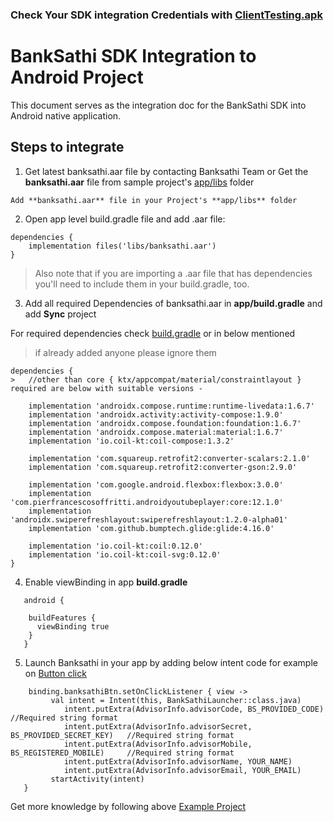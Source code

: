 ### Check Your SDK integration Credentials with [ClientTesting.apk](https://bitbucket.org/banksaathi/android-native-sdk-integration/src/master/sample/ClientTesting.apk)


# BankSathi SDK Integration to Android Project

This document serves as the integration doc for the BankSathi SDK into Android native application.

## Steps to integrate

1. Get latest banksathi.aar file by contacting Banksathi Team
   or
 Get the **banksathi.aar** file from sample project's [app/libs](https://bitbucket.org/banksaathi/android-native-sdk-integration/src/master/app/libs/) folder

```
Add **banksathi.aar** file in your Project's **app/libs** folder
``` 

2. Open app level build.gradle file and add .aar file:

```
dependencies {
    implementation files('libs/banksathi.aar')
}

``` 

> Also note that if you are importing a .aar file that has dependencies you'll need to include them in your build.gradle, too.


3. Add all required Dependencies of banksathi.aar in **app/build.gradle** and add **Sync** project 

For required dependencies check [build.gradle](https://bitbucket.org/banksaathi/android-native-sdk-integration/src/master/app/build.gradle) or in below mentioned
> if already added anyone please ignore them

```
dependencies {
>   //other than core { ktx/appcompat/material/constraintlayout } required are below with suitable versions -
    
    implementation 'androidx.compose.runtime:runtime-livedata:1.6.7'
    implementation 'androidx.activity:activity-compose:1.9.0'
    implementation 'androidx.compose.foundation:foundation:1.6.7'
    implementation 'androidx.compose.material:material:1.6.7'
    implementation 'io.coil-kt:coil-compose:1.3.2'

    implementation 'com.squareup.retrofit2:converter-scalars:2.1.0'
    implementation 'com.squareup.retrofit2:converter-gson:2.9.0'
    
    implementation 'com.google.android.flexbox:flexbox:3.0.0'
    implementation 'com.pierfrancescosoffritti.androidyoutubeplayer:core:12.1.0'
    implementation 'androidx.swiperefreshlayout:swiperefreshlayout:1.2.0-alpha01'
    implementation 'com.github.bumptech.glide:glide:4.16.0'

    implementation 'io.coil-kt:coil:0.12.0'
    implementation 'io.coil-kt:coil-svg:0.12.0'
}

```

4. Enable viewBinding in app **build.gradle**

```
   android {

    buildFeatures {
      viewBinding true
    }
   }

```

5. Launch Banksathi in your app by adding below intent code for example on [Button click](https://bitbucket.org/banksaathi/android-native-sdk-integration/src/master/app/src/main/java/com/banksathi/integration/MainActivity.kt)

```  
    binding.banksathiBtn.setOnClickListener { view ->
         val intent = Intent(this, BankSathiLauncher::class.java)
            intent.putExtra(AdvisorInfo.advisorCode, BS_PROVIDED_CODE)    //Required string format
            intent.putExtra(AdvisorInfo.advisorSecret, BS_PROVIDED_SECRET_KEY)   //Required string format
            intent.putExtra(AdvisorInfo.advisorMobile, BS_REGISTERED_MOBILE)     //Required string format
            intent.putExtra(AdvisorInfo.advisorName, YOUR_NAME)
            intent.putExtra(AdvisorInfo.advisorEmail, YOUR_EMAIL)
         startActivity(intent)
   }
```

Get more knowledge by following above [Example Project](https://bitbucket.org/banksaathi/android-native-sdk-integration/src/master/app/)

